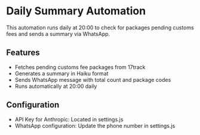 # Daily Summary Automation

This automation runs daily at 20:00 to check for packages pending customs fees and sends a summary via WhatsApp.

## Features
- Fetches pending customs fee packages from 17track
- Generates a summary in Haiku format
- Sends WhatsApp message with total count and package codes
- Runs automatically at 20:00 daily

## Configuration
- API Key for Anthropic: Located in settings.js
- WhatsApp configuration: Update the phone number in settings.js
